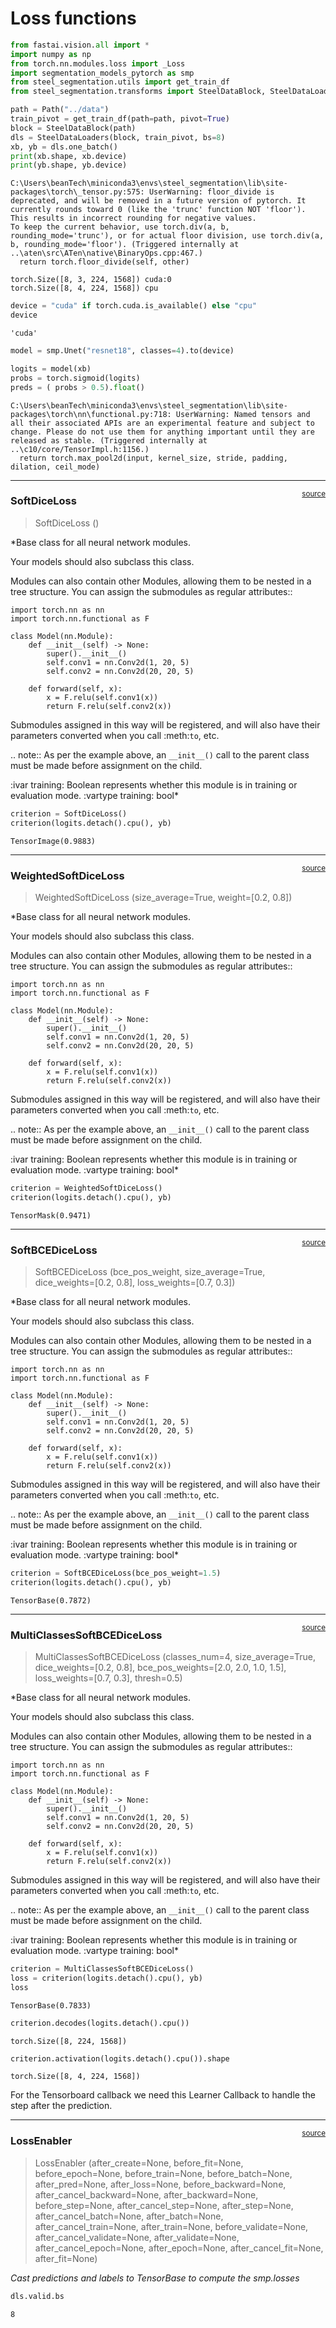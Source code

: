 # Loss functions


<!-- WARNING: THIS FILE WAS AUTOGENERATED! DO NOT EDIT! -->

``` python
from fastai.vision.all import *
import numpy as np
from torch.nn.modules.loss import _Loss
import segmentation_models_pytorch as smp
from steel_segmentation.utils import get_train_df
from steel_segmentation.transforms import SteelDataBlock, SteelDataLoaders
```

``` python
path = Path("../data")
train_pivot = get_train_df(path=path, pivot=True)
block = SteelDataBlock(path)
dls = SteelDataLoaders(block, train_pivot, bs=8)
xb, yb = dls.one_batch()
print(xb.shape, xb.device)
print(yb.shape, yb.device)
```

    C:\Users\beanTech\miniconda3\envs\steel_segmentation\lib\site-packages\torch\_tensor.py:575: UserWarning: floor_divide is deprecated, and will be removed in a future version of pytorch. It currently rounds toward 0 (like the 'trunc' function NOT 'floor'). This results in incorrect rounding for negative values.
    To keep the current behavior, use torch.div(a, b, rounding_mode='trunc'), or for actual floor division, use torch.div(a, b, rounding_mode='floor'). (Triggered internally at  ..\aten\src\ATen\native\BinaryOps.cpp:467.)
      return torch.floor_divide(self, other)

    torch.Size([8, 3, 224, 1568]) cuda:0
    torch.Size([8, 4, 224, 1568]) cpu

``` python
device = "cuda" if torch.cuda.is_available() else "cpu"
device
```

    'cuda'

``` python
model = smp.Unet("resnet18", classes=4).to(device)

logits = model(xb)
probs = torch.sigmoid(logits)
preds = ( probs > 0.5).float()
```

    C:\Users\beanTech\miniconda3\envs\steel_segmentation\lib\site-packages\torch\nn\functional.py:718: UserWarning: Named tensors and all their associated APIs are an experimental feature and subject to change. Please do not use them for anything important until they are released as stable. (Triggered internally at  ..\c10/core/TensorImpl.h:1156.)
      return torch.max_pool2d(input, kernel_size, stride, padding, dilation, ceil_mode)

------------------------------------------------------------------------

<a
href="https://github.com/marcomatteo/steel_segmentation/tree/master/blob/master/steel_segmentation/losses.py#L16"
target="_blank" style="float:right; font-size:smaller">source</a>

### SoftDiceLoss

>  SoftDiceLoss ()

\*Base class for all neural network modules.

Your models should also subclass this class.

Modules can also contain other Modules, allowing them to be nested in a
tree structure. You can assign the submodules as regular attributes::

    import torch.nn as nn
    import torch.nn.functional as F

    class Model(nn.Module):
        def __init__(self) -> None:
            super().__init__()
            self.conv1 = nn.Conv2d(1, 20, 5)
            self.conv2 = nn.Conv2d(20, 20, 5)

        def forward(self, x):
            x = F.relu(self.conv1(x))
            return F.relu(self.conv2(x))

Submodules assigned in this way will be registered, and will also have
their parameters converted when you call :meth:`to`, etc.

.. note:: As per the example above, an `__init__()` call to the parent
class must be made before assignment on the child.

:ivar training: Boolean represents whether this module is in training or
evaluation mode. :vartype training: bool\*

``` python
criterion = SoftDiceLoss()
criterion(logits.detach().cpu(), yb)
```

    TensorImage(0.9883)

------------------------------------------------------------------------

<a
href="https://github.com/marcomatteo/steel_segmentation/tree/master/blob/master/steel_segmentation/losses.py#L33"
target="_blank" style="float:right; font-size:smaller">source</a>

### WeightedSoftDiceLoss

>  WeightedSoftDiceLoss (size_average=True, weight=[0.2, 0.8])

\*Base class for all neural network modules.

Your models should also subclass this class.

Modules can also contain other Modules, allowing them to be nested in a
tree structure. You can assign the submodules as regular attributes::

    import torch.nn as nn
    import torch.nn.functional as F

    class Model(nn.Module):
        def __init__(self) -> None:
            super().__init__()
            self.conv1 = nn.Conv2d(1, 20, 5)
            self.conv2 = nn.Conv2d(20, 20, 5)

        def forward(self, x):
            x = F.relu(self.conv1(x))
            return F.relu(self.conv2(x))

Submodules assigned in this way will be registered, and will also have
their parameters converted when you call :meth:`to`, etc.

.. note:: As per the example above, an `__init__()` call to the parent
class must be made before assignment on the child.

:ivar training: Boolean represents whether this module is in training or
evaluation mode. :vartype training: bool\*

``` python
criterion = WeightedSoftDiceLoss()
criterion(logits.detach().cpu(), yb)
```

    TensorMask(0.9471)

------------------------------------------------------------------------

<a
href="https://github.com/marcomatteo/steel_segmentation/tree/master/blob/master/steel_segmentation/losses.py#L75"
target="_blank" style="float:right; font-size:smaller">source</a>

### SoftBCEDiceLoss

>  SoftBCEDiceLoss (bce_pos_weight, size_average=True, dice_weights=[0.2,
>                       0.8], loss_weights=[0.7, 0.3])

\*Base class for all neural network modules.

Your models should also subclass this class.

Modules can also contain other Modules, allowing them to be nested in a
tree structure. You can assign the submodules as regular attributes::

    import torch.nn as nn
    import torch.nn.functional as F

    class Model(nn.Module):
        def __init__(self) -> None:
            super().__init__()
            self.conv1 = nn.Conv2d(1, 20, 5)
            self.conv2 = nn.Conv2d(20, 20, 5)

        def forward(self, x):
            x = F.relu(self.conv1(x))
            return F.relu(self.conv2(x))

Submodules assigned in this way will be registered, and will also have
their parameters converted when you call :meth:`to`, etc.

.. note:: As per the example above, an `__init__()` call to the parent
class must be made before assignment on the child.

:ivar training: Boolean represents whether this module is in training or
evaluation mode. :vartype training: bool\*

``` python
criterion = SoftBCEDiceLoss(bce_pos_weight=1.5)
criterion(logits.detach().cpu(), yb)
```

    TensorBase(0.7872)

------------------------------------------------------------------------

<a
href="https://github.com/marcomatteo/steel_segmentation/tree/master/blob/master/steel_segmentation/losses.py#L100"
target="_blank" style="float:right; font-size:smaller">source</a>

### MultiClassesSoftBCEDiceLoss

>  MultiClassesSoftBCEDiceLoss (classes_num=4, size_average=True,
>                                   dice_weights=[0.2, 0.8],
>                                   bce_pos_weights=[2.0, 2.0, 1.0, 1.5],
>                                   loss_weights=[0.7, 0.3], thresh=0.5)

\*Base class for all neural network modules.

Your models should also subclass this class.

Modules can also contain other Modules, allowing them to be nested in a
tree structure. You can assign the submodules as regular attributes::

    import torch.nn as nn
    import torch.nn.functional as F

    class Model(nn.Module):
        def __init__(self) -> None:
            super().__init__()
            self.conv1 = nn.Conv2d(1, 20, 5)
            self.conv2 = nn.Conv2d(20, 20, 5)

        def forward(self, x):
            x = F.relu(self.conv1(x))
            return F.relu(self.conv2(x))

Submodules assigned in this way will be registered, and will also have
their parameters converted when you call :meth:`to`, etc.

.. note:: As per the example above, an `__init__()` call to the parent
class must be made before assignment on the child.

:ivar training: Boolean represents whether this module is in training or
evaluation mode. :vartype training: bool\*

``` python
criterion = MultiClassesSoftBCEDiceLoss()
loss = criterion(logits.detach().cpu(), yb)
loss
```

    TensorBase(0.7833)

``` python
criterion.decodes(logits.detach().cpu())
```

    torch.Size([8, 224, 1568])

``` python
criterion.activation(logits.detach().cpu()).shape
```

    torch.Size([8, 4, 224, 1568])

For the Tensorboard callback we need this Learner Callback to handle the
step after the prediction.

------------------------------------------------------------------------

<a
href="https://github.com/marcomatteo/steel_segmentation/tree/master/blob/master/steel_segmentation/losses.py#L135"
target="_blank" style="float:right; font-size:smaller">source</a>

### LossEnabler

>  LossEnabler (after_create=None, before_fit=None, before_epoch=None,
>                   before_train=None, before_batch=None, after_pred=None,
>                   after_loss=None, before_backward=None,
>                   after_cancel_backward=None, after_backward=None,
>                   before_step=None, after_cancel_step=None, after_step=None,
>                   after_cancel_batch=None, after_batch=None,
>                   after_cancel_train=None, after_train=None,
>                   before_validate=None, after_cancel_validate=None,
>                   after_validate=None, after_cancel_epoch=None,
>                   after_epoch=None, after_cancel_fit=None, after_fit=None)

*Cast predictions and labels to TensorBase to compute the smp.losses*

``` python
dls.valid.bs
```

    8
